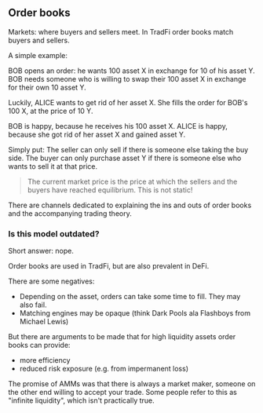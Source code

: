 ## Order books  
Markets: where buyers and sellers meet. In TradFi order books match buyers and sellers.

A simple example:  

BOB opens an order: he wants 100 asset X in exchange for 10 of his asset Y. BOB needs someone who is willing to swap their 100 asset X in exchange for their own 10 asset Y. 

Luckily, ALICE wants to get rid of her asset X. She fills the order for BOB's 100 X, at the price of 10 Y.  

BOB is happy, because he receives his 100 asset X. ALICE is happy, because she got rid of her asset X and gained asset Y.  

Simply put: The seller can only sell if there is someone else taking the buy side. The buyer can only purchase asset Y if there is someone else who wants to sell it at that price.  

> The current market price is the price at which the sellers and the buyers have reached equilibrium. This is not static!  

There are channels dedicated to explaining the ins and outs of order books and the accompanying trading theory. 

### Is this model outdated?  

Short answer: nope. 

Order books are used in TradFi, but are also prevalent in DeFi.  

There are some negatives:  
- Depending on the asset, orders can take some time to fill. They may also fail. 
- Matching engines may be opaque (think Dark Pools ala Flashboys from Michael Lewis)

But there are arguments to be made that for high liquidity assets order books can provide:  
- more efficiency  
- reduced risk exposure (e.g. from impermanent loss)

The promise of AMMs was that there is always a market maker, someone on the other end willing to accept your trade. Some people refer to this as "infinite liquidity", which isn't practically true. 
